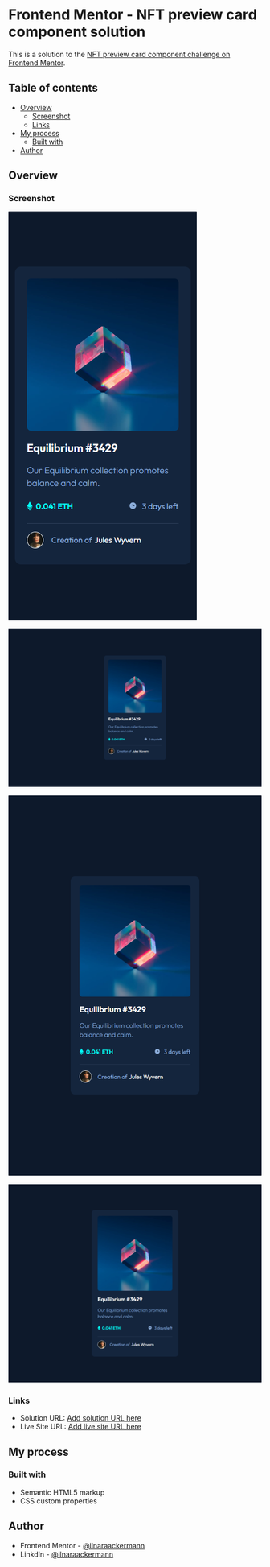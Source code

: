 # Frontend Mentor - NFT preview card component solution

This is a solution to the [NFT preview card component challenge on Frontend Mentor](https://www.frontendmentor.io/challenges/nft-preview-card-component-SbdUL_w0U). 

## Table of contents

- [Overview](#overview)
  - [Screenshot](#screenshot)
  - [Links](#links)
- [My process](#my-process)
  - [Built with](#built-with)
- [Author](#author)

## Overview

### Screenshot

![](./src/images/screenshots/iPhone-XS-X-375x812.png)

![](./src/images/screenshots/Laptop-1-1440x900.png)

![](./src/images/screenshots/Large-Screen-688x1031.png)

![](./src/images/screenshots/Medium-Screen-1024x800.png)

### Links

- Solution URL: [Add solution URL here](#)
- Live Site URL: [Add live site URL here](#)

## My process

### Built with 

- Semantic HTML5 markup
- CSS custom properties

## Author 

- Frontend Mentor - [@ilnaraackermann](https://www.frontendmentor.io/profile/IlnaraAckermann)
- LinkdIn - [@ilnaraackermann](https://www.linkedin.com/in/ilnaraackermann)

